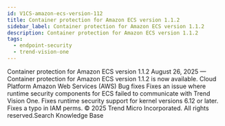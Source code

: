```yaml
---
id: V1CS-amazon-ecs-version-112
title: Container protection for Amazon ECS version 1.1.2
sidebar_label: Container protection for Amazon ECS version 1.1.2
description: Container protection for Amazon ECS version 1.1.2
tags:
  - endpoint-security
  - trend-vision-one
---
```


 Container protection for Amazon ECS version 1.1.2 August 26, 2025 — Container protection for Amazon ECS version 1.1.2 is now available. Cloud Platform Amazon Web Services (AWS) Bug fixes Fixes an issue where runtime security components for ECS failed to communicate with Trend Vision One. Fixes runtime security support for kernel versions 6.12 or later. Fixes a typo in IAM perms. © 2025 Trend Micro Incorporated. All rights reserved.Search Knowledge Base